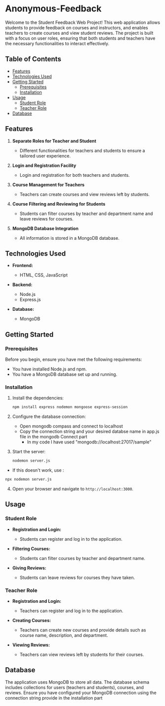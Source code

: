 # Anonymous-Feedback
Welcome to the Student Feedback Web Project! This web application allows students to provide feedback on courses and instructors, and enables teachers to create courses and view student reviews. The project is built with a focus on user roles, ensuring that both students and teachers have the necessary functionalities to interact effectively.

## Table of Contents

- [Features](#features)
- [Technologies Used](#technologies-used)
- [Getting Started](#getting-started)
  - [Prerequisites](#prerequisites)
  - [Installation](#installation)
- [Usage](#usage)
  - [Student Role](#student-role)
  - [Teacher Role](#teacher-role)
- [Database](#database)

## Features

1. **Separate Roles for Teacher and Student**
   - Different functionalities for teachers and students to ensure a tailored user experience.

2. **Login and Registration Facility**
   - Login and registration for both teachers and students.

3. **Course Management for Teachers**
   - Teachers can create courses and view reviews left by students.

4. **Course Filtering and Reviewing for Students**
   - Students can filter courses by teacher and department name and leave reviews for courses.

5. **MongoDB Database Integration**
   - All information is stored in a MongoDB database.

## Technologies Used

- **Frontend:**
  - HTML, CSS, JavaScript
  
- **Backend:**
  - Node.js
  - Express.js

- **Database:**
  - MongoDB

## Getting Started

### Prerequisites

Before you begin, ensure you have met the following requirements:

- You have installed Node.js and npm.
- You have a MongoDB database set up and running.

### Installation
1. Install the dependencies:

   ```sh
   npm install express nodemon mongoose express-session
   ```

2. Configure the database connection:
    - Open mongodb compass and connect to localhost
    - Copy the connection string and your desired databse name in app.js file in the mongodb Connect part
      - In my code I have used "mongodb://localhost:27017/sample"

3. Start the server:

   ```sh
   nodemon server.js
   ```
  - If this doesn't work, use :
   ```sh
   npx nodemon server.js
   ```

4. Open your browser and navigate to `http://localhost:3000`.

## Usage

### Student Role

- **Registration and Login:**
  - Students can register and log in to the application.

- **Filtering Courses:**
  - Students can filter courses by teacher and department name.

- **Giving Reviews:**
  - Students can leave reviews for courses they have taken.

### Teacher Role

- **Registration and Login:**
  - Teachers can register and log in to the application.

- **Creating Courses:**
  - Teachers can create new courses and provide details such as course name, description, and department.

- **Viewing Reviews:**
  - Teachers can view reviews left by students for their courses.

## Database

The application uses MongoDB to store all data. The database schema includes collections for users (teachers and students), courses, and reviews. Ensure you have configured your MongoDB connection using the connection string provide in the installation part
